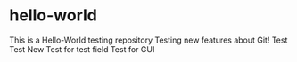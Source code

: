 # hello-world

This is a Hello-World testing repository
Testing new features about Git!
Test Test
New Test for test field
Test for GUI

